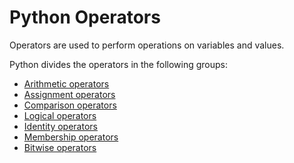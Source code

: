 # Python Operators

Operators are used to perform operations on variables and values.

Python divides the operators in the following groups:

- [Arithmetic operators](./operators/arithmetic.md)
- [Assignment operators](./operators/assignment.md)
- [Comparison operators](./operators/comparison.md)
- [Logical operators](./operators/logical.md)
- [Identity operators](./operators/identity.md)
- [Membership operators](./operators/membershipo.md)
- [Bitwise operators](./operators/bitwise.md)
